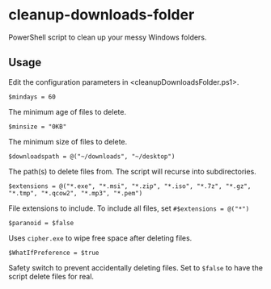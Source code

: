 # cleanup-downloads-folder

PowerShell script to clean up your messy Windows folders.

## Usage

Edit the configuration parameters in <cleanupDownloadsFolder.ps1>.

`$mindays = 60`

The minimum age of files to delete.

`$minsize = "0KB"`

The minimum size of files to delete.

`$downloadspath = @("~/downloads", "~/desktop")`

The path(s) to delete files from. The script will recurse into subdirectories.

`$extensions = @("*.exe", "*.msi", "*.zip", "*.iso", "*.7z", "*.gz", "*.tmp", "*.qcow2", "*.mp3", "*.pem")`

File extensions to include. To include all files, set `#$extensions = @("*")`

`$paranoid = $false`

Uses `cipher.exe` to wipe free space after deleting files.

`$WhatIfPreference = $true`

Safety switch to prevent accidentally deleting files. Set to `$false` to have the script delete files for real.
